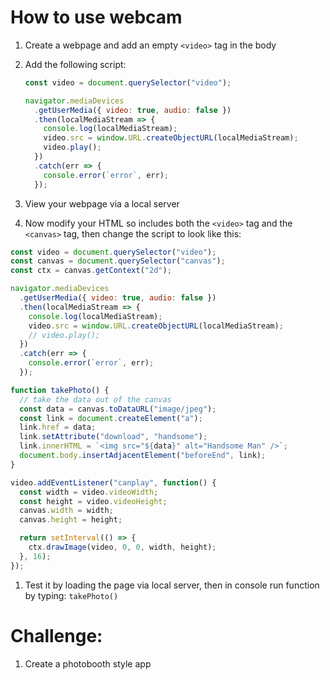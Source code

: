 # How to use webcam

1. Create a webpage and add an empty `<video>` tag in the body
1. Add the following script:

   ```js
   const video = document.querySelector("video");

   navigator.mediaDevices
     .getUserMedia({ video: true, audio: false })
     .then(localMediaStream => {
       console.log(localMediaStream);
       video.src = window.URL.createObjectURL(localMediaStream);
       video.play();
     })
     .catch(err => {
       console.error(`error`, err);
     });
   ```

1. View your webpage via a local server

1. Now modify your HTML so includes both the `<video>` tag and the `<canvas>`
   tag, then change the script to look like this:

```js
const video = document.querySelector("video");
const canvas = document.querySelector("canvas");
const ctx = canvas.getContext("2d");

navigator.mediaDevices
  .getUserMedia({ video: true, audio: false })
  .then(localMediaStream => {
    console.log(localMediaStream);
    video.src = window.URL.createObjectURL(localMediaStream);
    // video.play();
  })
  .catch(err => {
    console.error(`error`, err);
  });

function takePhoto() {
  // take the data out of the canvas
  const data = canvas.toDataURL("image/jpeg");
  const link = document.createElement("a");
  link.href = data;
  link.setAttribute("download", "handsome");
  link.innerHTML = `<img src="${data}" alt="Handsome Man" />`;
  document.body.insertAdjacentElement("beforeEnd", link);
}

video.addEventListener("canplay", function() {
  const width = video.videoWidth;
  const height = video.videoHeight;
  canvas.width = width;
  canvas.height = height;

  return setInterval(() => {
    ctx.drawImage(video, 0, 0, width, height);
  }, 16);
});
```

1. Test it by loading the page via local server, then in console run function by
   typing: `takePhoto()`

# Challenge:

1. Create a photobooth style app

